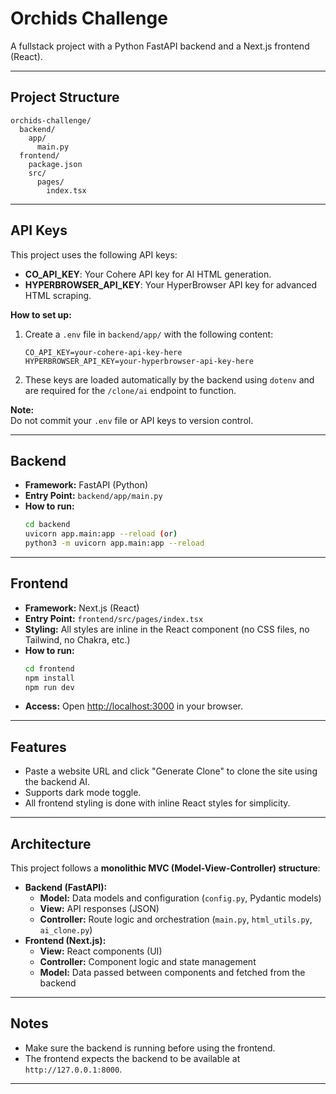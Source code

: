 # Orchids Challenge

A fullstack project with a Python FastAPI backend and a Next.js frontend (React).

---

## Project Structure
```
orchids-challenge/
  backend/
    app/
      main.py
  frontend/
    package.json
    src/
      pages/
        index.tsx
```

---

## API Keys

This project uses the following API keys:

- **CO_API_KEY**: Your Cohere API key for AI HTML generation.
- **HYPERBROWSER_API_KEY**: Your HyperBrowser API key for advanced HTML scraping.

**How to set up:**

1. Create a `.env` file in `backend/app/` with the following content:
    ```
    CO_API_KEY=your-cohere-api-key-here
    HYPERBROWSER_API_KEY=your-hyperbrowser-api-key-here
    ```
2. These keys are loaded automatically by the backend using `dotenv` and are required for the `/clone/ai` endpoint to function.

**Note:**  
Do not commit your `.env` file or API keys to version control.

---

## Backend

- **Framework:** FastAPI (Python)
- **Entry Point:** `backend/app/main.py`
- **How to run:**
  ```bash
  cd backend
  uvicorn app.main:app --reload (or)
  python3 -m uvicorn app.main:app --reload
  ```

---

## Frontend

- **Framework:** Next.js (React)
- **Entry Point:** `frontend/src/pages/index.tsx`
- **Styling:** All styles are inline in the React component (no CSS files, no Tailwind, no Chakra, etc.)
- **How to run:**
  ```bash
  cd frontend
  npm install
  npm run dev
  ```
- **Access:** Open [http://localhost:3000](http://localhost:3000) in your browser.

---

## Features

- Paste a website URL and click "Generate Clone" to clone the site using the backend AI.
- Supports dark mode toggle.
- All frontend styling is done with inline React styles for simplicity.

---

## Architecture

This project follows a **monolithic MVC (Model-View-Controller) structure**:

- **Backend (FastAPI):**
  - **Model:** Data models and configuration (`config.py`, Pydantic models)
  - **View:** API responses (JSON)
  - **Controller:** Route logic and orchestration (`main.py`, `html_utils.py`, `ai_clone.py`)
- **Frontend (Next.js):**
  - **View:** React components (UI)
  - **Controller:** Component logic and state management
  - **Model:** Data passed between components and fetched from the backend

---

## Notes

- Make sure the backend is running before using the frontend.
- The frontend expects the backend to be available at `http://127.0.0.1:8000`.

---
